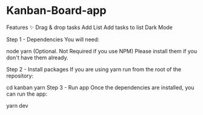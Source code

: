 # Kanban-Board-app

Features ✨
Drag & drop tasks
Add List
Add tasks to list
Dark Mode

Step 1 - Dependencies
You will need:

node
yarn (Optional. Not Required if you use NPM)
Please install them if you don't have them already.

Step 2 - Install packages
If you are using yarn run from the root of the repository:

cd kanban
yarn
Step 3 - Run app
Once the dependencies are installed, you can run the app:

yarn dev
